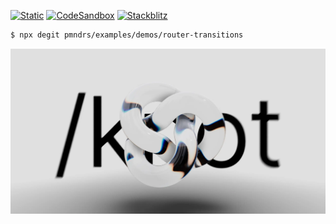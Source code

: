 [![Static](https://img.shields.io/badge/demo-%23646CFF.svg?logo=html5&logoColor=white)](https://pmndrs.github.io/examples/router-transitions)
[![CodeSandbox](https://img.shields.io/badge/codesandbox-040404?logo=codesandbox&logoColor=DBDBDB)](https://codesandbox.io/s/github/pmndrs/examples/tree/main/demos/router-transitions)
[![Stackblitz](https://img.shields.io/badge/stackblitz-fff?logo=Stackblitz&logoColor=1389FD)](https://stackblitz.com/github/pmndrs/examples/tree/main/demos/router-transitions)

```sh
$ npx degit pmndrs/examples/demos/router-transitions
```

![](thumbnail.webp)
